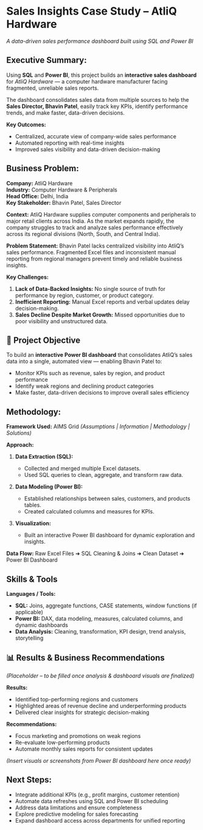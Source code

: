 
# Sales Insights Case Study – AtliQ Hardware
*A data-driven sales performance dashboard built using SQL and Power BI*

## Executive Summary:

Using **SQL** and **Power BI**, this project builds an **interactive sales dashboard** for *AtliQ Hardware* — a computer hardware manufacturer facing fragmented, unreliable sales reports.

The dashboard consolidates sales data from multiple sources to help the **Sales Director, Bhavin Patel**, easily track key KPIs, identify performance trends, and make faster, data-driven decisions.

**Key Outcomes:**

* Centralized, accurate view of company-wide sales performance
* Automated reporting with real-time insights
* Improved sales visibility and data-driven decision-making


## Business Problem:

**Company:** AtliQ Hardware <br>
**Industry:** Computer Hardware & Peripherals<br>
**Head Office:** Delhi, India<br>
**Key Stakeholder:** Bhavin Patel, Sales Director<br>

**Context:**
AtliQ Hardware supplies computer components and peripherals to major retail clients across India. As the market expands rapidly, the company struggles to track and analyze sales performance effectively across its regional divisions (North, South, and Central India).

**Problem Statement:**
Bhavin Patel lacks centralized visibility into AtliQ’s sales performance. Fragmented Excel files and inconsistent manual reporting from regional managers prevent timely and reliable business insights.

**Key Challenges:**

1. **Lack of Data-Backed Insights:** No single source of truth for performance by region, customer, or product category.
2. **Inefficient Reporting:** Manual Excel reports and verbal updates delay decision-making.
3. **Sales Decline Despite Market Growth:** Missed opportunities due to poor visibility and unstructured data.


## 🎯 Project Objective

To build an **interactive Power BI dashboard** that consolidates AtliQ’s sales data into a single, automated view — enabling Bhavin Patel to:

* Monitor KPIs such as revenue, sales by region, and product performance
* Identify weak regions and declining product categories
* Make faster, data-driven decisions to improve overall sales efficiency


## Methodology:

**Framework Used:** AIMS Grid *(Assumptions | Information | Methodology | Solutions)*

**Approach:**

1. **Data Extraction (SQL):**

   * Collected and merged multiple Excel datasets.
   * Used SQL queries to clean, aggregate, and transform raw data.
2. **Data Modeling (Power BI):**

   * Established relationships between sales, customers, and products tables.
   * Created calculated columns and measures for KPIs.
3. **Visualization:**

   * Built an interactive Power BI dashboard for dynamic exploration and insights.

**Data Flow:**
Raw Excel Files ➜ SQL Cleaning & Joins ➜ Clean Dataset ➜ Power BI Dashboard


## Skills & Tools

**Languages / Tools:**

* **SQL:** Joins, aggregate functions, CASE statements, window functions (if applicable)
* **Power BI:** DAX, data modeling, measures, calculated columns, and dynamic dashboards
* **Data Analysis:** Cleaning, transformation, KPI design, trend analysis, storytelling


## 📊 Results & Business Recommendations

*(Placeholder – to be filled once analysis & dashboard visuals are finalized)*

**Results:**

* Identified top-performing regions and customers
* Highlighted areas of revenue decline and underperforming products
* Delivered clear insights for strategic decision-making

**Recommendations:**

* Focus marketing and promotions on weak regions
* Re-evaluate low-performing products
* Automate monthly sales reports for consistent updates

*(Insert visuals or screenshots from Power BI dashboard here once ready)*


## Next Steps:

* Integrate additional KPIs (e.g., profit margins, customer retention)
* Automate data refreshes using SQL and Power BI scheduling
* Address data limitations and ensure completeness
* Explore predictive modeling for sales forecasting
* Expand dashboard access across departments for unified reporting
